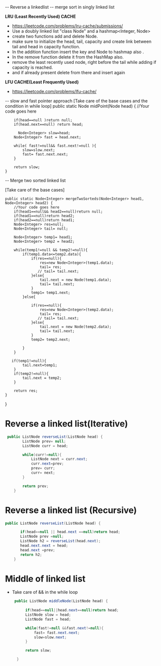 -- Reverse a linkedlist
-- merge sort in singly linked list

**LRU (Least Recently Used) CACHE**
- https://leetcode.com/problems/lru-cache/submissions/
- Use a doubly linked list "class Node" and a hashmap<Integer, Node>
- create two functions add and delete Node.
- make sure to initialize the head, tail, capacity and create link between tail and head in capacity function.
- In the addition function insert the key and Node to hashmap also .
- In the remove function delete it from the HashMap also.
- remove the least recently used node, right before the tail while adding if capacity is reached.
- and if already present delete from there and insert again

**LFU CACHE(Least Frequently Used)**
- https://leetcode.com/problems/lfu-cache/

-- slow and fast pointer approach
[Take care of the base cases and the condition in while loop]
 public static Node<Integer> midPoint(Node<Integer> head) {
        //Your code goes here
      
        if(head==null )return null;
        if(head.next==null) return head;

          Node<Integer> slow=head;
        Node<Integer> fast = head.next;
        
        while( fast!=null&& fast.next!=null ){
            slow=slow.next;
            fast= fast.next.next;
        }

        return slow;
    }

-- Merge two sorted linked list

[Take care of the base cases]
    
    public static Node<Integer> mergeTwoSorteds(Node<Integer> head1, Node<Integer> head2) {
        //Your code goes here
        if(head1==null&& head2==null)return null;
        if(head1==null)return head2;
        if(head2==null)return head1;
        Node<Integer> res=null;
        Node<Integer> tail= null;

        Node<Integer> temp1= head1;
        Node<Integer> temp2 = head2;

        while(temp1!=null && temp2!=null){
            if(temp1.data<=temp2.data){
                if(res==null){
                    res=new Node<Integer>(temp1.data);
                    tail= res;
                   // tail= tail.next;
                }else{
                    tail.next = new Node(temp1.data);
                    tail= tail.next;
                }
                temp1= temp1.next;
            }else{

                if(res==null){
                    res=new Node<Integer>(temp2.data);
                    tail= res;
                   // tail= tail.next;
                }else{
                    tail.next = new Node(temp2.data);
                    tail= tail.next;
                }
                temp2= temp2.next;

            }
        }

       if(temp1!=null){
            tail.next=temp1;
        }
        if(temp2!=null){
            tail.next = temp2;
        }

        return res;
    }

}

# Reverse a linked list(Iterative)
```java
 public ListNode reverseList(ListNode head) {
        ListNode prev= null;
        ListNode curr = head;

        while(curr!=null){
            ListNode next = curr.next;
            curr.next=prev;
            prev= curr;
            curr= next;
        }

        return prev;
    }
```
# Reverse a linked list (Recursive)

```java
public ListNode reverseList(ListNode head) {

       if(head==null || head.next ==null)return head;
       ListNode prev =null;
       ListNode h2 = reverseList(head.next);
       head.next.next = head;
       head.next =prev;
       return h2; 
    }
```

# Middle of linked list
- Take care of && in the while loop
  ```java
   public ListNode middleNode(ListNode head) {
        
        if(head==null||head.next==null)return head;
        ListNode slow = head;
        ListNode fast = head;

        while(fast!=null &&fast.next!=null){
            fast= fast.next.next;
            slow=slow.next;
        }

        return slow;

    }
  ```
